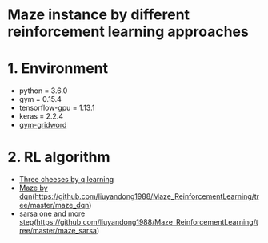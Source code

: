 # Maze instance by different reinforcement learning approaches

# 1. Environment

* python = 3.6.0
* gym = 0.15.4
* tensorflow-gpu = 1.13.1
* keras = 2.2.4
* [gym-gridword](https://zhuanlan.zhihu.com/reinforce)









# 2. RL algorithm

* [Three cheeses by q learning](https://github.com/liuyandong1988/Maze_ReinforcementLearning/tree/master/maze_three_cheese_q_learning)
* [Maze by dqn]()(https://github.com/liuyandong1988/Maze_ReinforcementLearning/tree/master/maze_dqn)
* [sarsa one and more step]()(https://github.com/liuyandong1988/Maze_ReinforcementLearning/tree/master/maze_sarsa)

